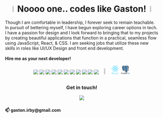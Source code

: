 <h1 align=center>
  <img src = "https://user-images.githubusercontent.com/91291366/159553740-e8bc37dd-8281-4208-b27b-57a575f0f41e.png" width = 3% height = 3%>
    Noooo one.. codes like Gaston!
  <img src = "https://user-images.githubusercontent.com/91291366/159553740-e8bc37dd-8281-4208-b27b-57a575f0f41e.png" width = 3% height = 3%> 
</h1>
  

<p>
Though I am comfortable in leadership, I forever seek to remain teachable. In pursuit of bettering myself, I have begun exploring career options in tech. I have a passion for design and I look forward to bringing that to my projects by creating beautiful applications that function in a practical, seamless flow using JavaScript, React, & CSS. I am seeking jobs that utilize these new skills in roles like UI/UX Design and front end development. 

  <br>
  <br> 
  <b> Hire me as your next developer!</b>
</p>

<section align=center>

  <img src = "https://www.vectorlogo.zone/logos/axios/axios-icon.svg">
  <img src = "https://www.vectorlogo.zone/logos/w3_html5/w3_html5-icon.svg">
  <img src = "https://www.vectorlogo.zone/logos/w3_css/w3_css-icon.svg">
  <img src = "https://www.vectorlogo.zone/logos/npmjs/npmjs-icon.svg">
  <img src = "https://www.vectorlogo.zone/logos/jestjsio/jestjsio-icon.svg">
  <img src = "https://www.vectorlogo.zone/logos/git-scm/git-scm-icon.svg">
  <img src = "https://www.vectorlogo.zone/logos/sqlite/sqlite-icon.svg">
  <img src = "https://www.vectorlogo.zone/logos/heroku/heroku-icon.svg">
  <img src = "https://www.vectorlogo.zone/logos/github/github-icon.svg">
  <img src = "https://www.vectorlogo.zone/logos/nodemonio/nodemonio-icon.svg">
  <img src = "https://www.vectorlogo.zone/logos/nodejs/nodejs-icon.svg">
  <img src = "https://upload.vectorlogo.zone/logos/javascript/images/239ec8a4-163e-4792-83b6-3f6d96911757.svg" width=6% height=6%>
  <img src = "https://raw.githubusercontent.com/devicons/devicon/master/icons/react/react-original-wordmark.svg" width=6% height=6%>
  <img src = "https://raw.githubusercontent.com/devicons/devicon/master/icons/postgresql/postgresql-original-wordmark.svg" width=6% height=6%>
  
</section>
<h2></h2>


<section align=center>
  <h3>Get in touch!</h3>
  <a href="https://www.linkedin.com/in/gastonirby/">
    <img src = "https://www.vectorlogo.zone/logos/linkedin/linkedin-icon.svg">
  </a>
</section>
<h4 align left>📫 gaston.irby@gmail.com</h4>
